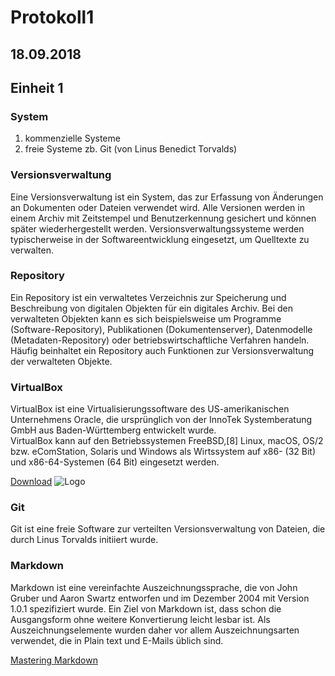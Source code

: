 # Protokoll1

## 18.09.2018
## Einheit 1

### System

1. kommenzielle Systeme  
1. freie Systeme zb. Git (von Linus Benedict Torvalds)

### Versionsverwaltung

Eine Versionsverwaltung ist ein System, das zur Erfassung von Änderungen an Dokumenten oder Dateien verwendet wird. Alle Versionen werden in einem Archiv mit Zeitstempel und Benutzerkennung gesichert und können später wiederhergestellt werden. Versionsverwaltungssysteme werden typischerweise in der Softwareentwicklung eingesetzt, um Quelltexte zu verwalten.


### Repository

Ein Repository ist ein verwaltetes Verzeichnis zur Speicherung und Beschreibung von digitalen Objekten für ein digitales Archiv. Bei den verwalteten Objekten kann es sich beispielsweise um Programme (Software-Repository), Publikationen (Dokumentenserver), Datenmodelle (Metadaten-Repository) oder betriebswirtschaftliche Verfahren handeln. Häufig beinhaltet ein Repository auch Funktionen zur Versionsverwaltung der verwalteten Objekte. 


### VirtualBox

VirtualBox ist eine Virtualisierungssoftware des US-amerikanischen Unternehmens Oracle, die ursprünglich von der InnoTek Systemberatung GmbH aus Baden-Württemberg entwickelt wurde.   
VirtualBox kann auf den Betriebssystemen FreeBSD,[8] Linux, macOS, OS/2 bzw. eComStation, Solaris und Windows als Wirtssystem auf x86- (32 Bit) und x86-64-Systemen (64 Bit) eingesetzt werden.

[Download](https://www.virtualbox.org/wiki/Downloads)
![Logo](https://upload.wikimedia.org/wikipedia/commons/d/d5/Virtualbox_logo.png)


### Git
Git  ist eine freie Software zur verteilten Versionsverwaltung von Dateien, die durch Linus Torvalds initiiert wurde.

### Markdown

Markdown ist eine vereinfachte Auszeichnungssprache, die von John Gruber und Aaron Swartz entworfen und im Dezember 2004 mit Version 1.0.1 spezifiziert wurde. Ein Ziel von Markdown ist, dass schon die Ausgangsform ohne weitere Konvertierung leicht lesbar ist. Als Auszeichnungselemente wurden daher vor allem Auszeichnungsarten verwendet, die in Plain text und E-Mails üblich sind.

[Mastering Markdown](https://guides.github.com/features/mastering-markdown/)







